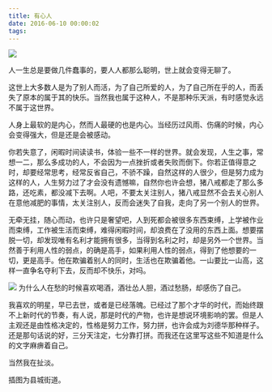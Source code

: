```yaml
---
title: 有心人
date: 2016-06-10 00:00:02
tags:
---
```




![](https://oj5mehwxz.qnssl.com/201606-youxinren-01.png)

人一生总是要做几件蠢事的，要人人都那么聪明，世上就会变得无聊了。

这世上大多数人是为了别人而活，为了自己所爱的人，为了自己所在乎的人，而丢失了原本的属于其的快乐。当然我也属于这种人，不是那种乐天派，有时感觉永远不属于这世界。

人身上最软的是内心，然而人最硬的也是内心。当经历过风雨、伤痛的时候，内心会变得强大，但是还是会被感动。

你若失意了，闲暇时间读读书，体验一些不一样的世界。就会发现，人生之事，常想一二，那么多成功的人，不会因为一点挫折或者失败而倒下。你若正值得意之时，却要经常思考，经常反省自己，不骄不躁，自然这样的人很少，但是努力成为这样的人，人生努力过了才会没有遗憾嘛，自然你也许会想，猪八戒都走了那么多路，还吃素，都没减下去啊。人吧，不要太关注别人，猪八戒显然不会去关心别人在意他减肥的事情，太关注别人，反而会迷失了自我，走向了另一个别人的世界。

无牵无挂，随心而动，也许只是奢望吧，人到死都会被很多东西束缚，上学被作业而束缚，工作被生活而束缚，难得闲暇时间，却浪费在了没用的东西上面。想要摆脱一切，却发现唯有名利才能拥有很多，当得到名利之时，却是另外一个世界。当然善于利用人性的弱点，的确是高手，如果利用人性的弱点，得到了他想要的一切，更是高手。他在欺骗着别人的同时，生活也在欺骗着他。一山要比一山高，这样一直争名夺利下去，反而却不快乐，对吗。

![](https://oj5mehwxz.qnssl.com/201606-youxinren-02.png)
为什么人在愁的时候喜欢喝酒，酒壮怂人胆，酒过愁肠，却感伤了自己。

我喜欢的明星，早已去世，或者是已经落魄。已经过了那个才华的时代，而始终跟不上新时代的节奏，有人说，那是时代的产物，也许是想说环境影响的罢。但是人主观还是由性格决定的，性格是努力工作，努力拼，也许会成为刘德华那种样子。还是那句话说的好，三分天注定，七分靠打拼。而我还在这里写这些不知道是什么的文字麻痹着自己。

当然我在扯淡。

插图为县城街道。
